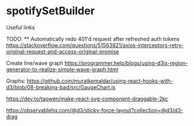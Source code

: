 # spotifySetBuilder
Useful links



TODO:
** Automatically redo 401'd request after refreshed auth tokens
https://stackoverflow.com/questions/51563821/axios-interceptors-retry-original-request-and-access-original-promise

Create line/wave graph
https://programmer.help/blogs/using-d3js-region-generator-to-realize-simple-wave-graph.html

Graphs:
https://github.com/muratkemaldar/using-react-hooks-with-d3/blob/08-breaking-bad/src/GaugeChart.js

https://dev.to/taowen/make-react-svg-component-draggable-2kc

https://observablehq.com/@d3/sticky-force-layout?collection=@d3/d3-drag

